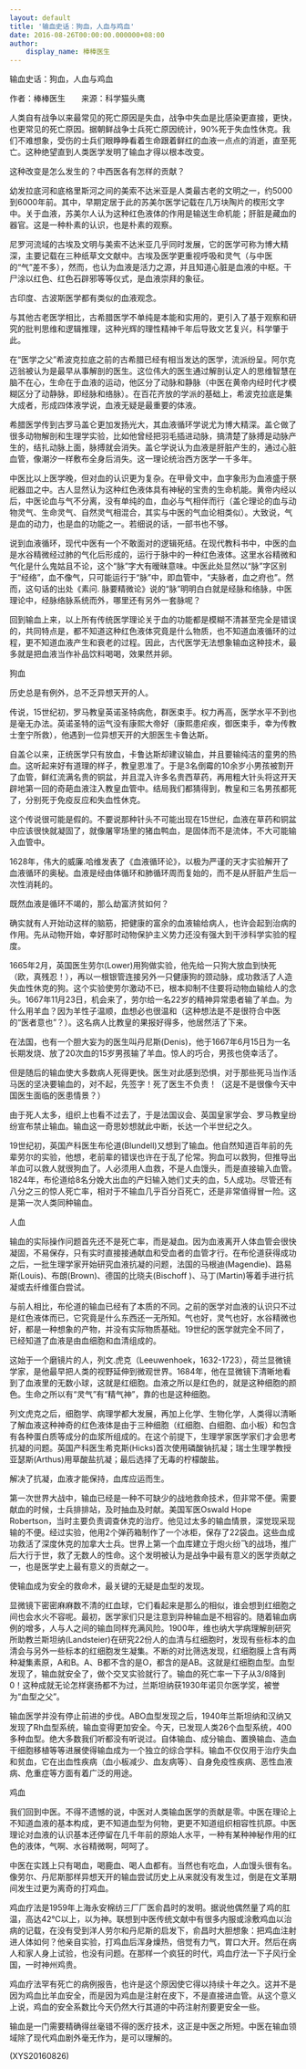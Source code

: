 ```yaml
---
layout: default
title: '输血史话：狗血，人血与鸡血'
date: 2016-08-26T00:00:00.000000+08:00
author:
    display_name: 棒棒医生
---
```


输血史话：狗血，人血与鸡血

作者：棒棒医生　　来源：科学猫头鹰

人类自有战争以来最常见的死亡原因是失血，战争中失血是比感染更直接，更快，也更常见的死亡原因。据朝鲜战争士兵死亡原因统计，90%死于失血性休克。我们不难想象，受伤的士兵们眼睁睁看着生命跟着鲜红的血液一点点的消逝，直至死亡。这种绝望直到人类医学发明了输血才得以根本改变。

这种改变是怎么发生的？中西医各有怎样的贡献？

幼发拉底河和底格里斯河之间的美索不达米亚是人类最古老的文明之一，约5000到6000年前。其中，早期定居于此的苏美尔医学记载在几万块陶片的楔形文字中。关于血液，苏美尔人认为这种红色液体的作用是输送生命机能；肝脏是藏血的器官。这是一种朴素的认识，也是朴素的观察。

尼罗河流域的古埃及文明与美索不达米亚几乎同时发展，它的医学可称为博大精深，主要记载在三种纸草文文献中。古埃及医学更重视呼吸和灵气（与中医的“气”差不多），然而，也认为血液是活力之源，并且知道心脏是血液的中枢。干尸涂以红色、红色石辟邪等等仪式，是血液崇拜的象征。

古印度、古波斯医学都有类似的血液观念。

与其他古老医学相比，古希腊医学不单纯是本能和实用的，更引入了基于观察和研究的批判思维和逻辑推理，这种光辉的理性精神千年后导致文艺复兴，科学肇于此。

在“医学之父”希波克拉底之前的古希腊已经有相当发达的医学，流派纷呈。阿尔克迈翁被认为是最早从事解剖的医生。这位伟大的医生通过解剖认定人的思维智慧在脑不在心，生命在于血液的运动，他区分了动脉和静脉（中医在黄帝内经时代才模糊区分了动静脉，即经脉和络脉）。在百花齐放的学派的基础上，希波克拉底是集大成者，形成四体液学说，血液无疑是最重要的体液。

希腊医学传到古罗马盖仑更加发扬光大，其血液循环学说尤为博大精深。盖仑做了很多动物解剖和生理学实验，比如他曾经把羽毛插进动脉，搞清楚了脉搏是动脉产生的，结扎动脉上面，脉搏就会消失。盖仑学说认为血液是肝脏产生的，通过心脏血管，像潮汐一样敷布全身后消失。这一理论统治西方医学一千多年。

中医比以上医学晚，但对血的认识更为复杂。在甲骨文中，血字象形为血液盛于祭祀器皿之中。古人显然认为这种红色液体具有神秘的宝贵的生命机能。黄帝内经以后，中医论血与气不分离，没有单纯的血，血必与气相伴而行（盖仑理论的血与动物灵气、生命灵气、自然灵气相混合，其实与中医的气血论相类似）。大致说，气是血的动力，也是血的功能之一。若细说的话，一部书也不够。

说到血液循环，现代中医有一个不敢面对的逻辑死结。在现代教科书中，中医的血是水谷精微经过肺的气化后形成的，运行于脉中的一种红色液体。这里水谷精微和气化是什么鬼姑且不论，这个“脉”字大有暧昧意味。中医此处显然以“脉”字区别于“经络”，血不像气，只可能运行于“脉”中，即血管中，“夫脉者，血之府也”。然而，这句话的出处《素问. 脉要精微论》说的“脉”明明白白就是经脉和络脉，中医理论中，经脉络脉系统而外，哪里还有另外一套脉呢？

回到输血上来，以上所有传统医学理论关于血的功能都是模糊不清甚至完全是错误的，共同特点是，都不知道这种红色液体究竟是什么物质，也不知道血液循环的过程，更不知道血液产生和衰老的过程。因此，古代医学无法想象输血这种技术，最多就是把血液当作补品饮料喝喝，效果然并卵。

狗血

历史总是有例外，总不乏异想天开的人。

传说，15世纪初，罗马教皇英诺圣特病危，群医束手。权力再高，医学水平不到也是毫无办法。英诺圣特的运气没有康熙大帝好（康熙患疟疾，御医束手，幸为传教士奎宁所救），他遇到一位异想天开的大胆医生卡鲁达斯。

自盖仑以来，正统医学只有放血，卡鲁达斯却建议输血，并且要输纯洁的童男的热血。这听起来好有道理的样子，教皇恩准了。于是3名倒霉的10余岁小男孩被割开了血管，鲜红流满名贵的铜盆，并且混入许多名贵西草药，再用粗大针头将这开天辟地第一回的奇葩血液注入教皇血管中。结局我们都猜得到，教皇和三名男孩都死了，分别死于免疫反应和失血性休克。

这个传说很可能是假的。不要说那种针头不可能出现在15世纪，血液在草药和铜盆中应该很快就凝固了，就像屠宰场里的猪血鸭血，是固体而不是流体，不大可能输入血管中。

1628年，伟大的威廉.哈维发表了《血液循环论》，以极为严谨的天才实验解开了血液循环的奥秘。血液是经由体循环和肺循环周而复始的，而不是从肝脏产生后一次性消耗的。

既然血液是循环不竭的，那么劫富济贫如何？

确实就有人开始动这样的脑筋，把健康的富余的血液输给病人，也许会起到治病的作用。先从动物开始，幸好那时动物保护主义势力还没有强大到干涉科学实验的程度。

1665年2月，英国医生劳尔(Lower)用狗做实验，他先给一只狗大放血到快死（欧，真残忍！），再以一根银管连接另外一只健康狗的颈动脉，成功救活了人造失血性休克的狗。这个实验使劳尔激动不已，根本抑制不住要将动物血输给人的念头。1667年11月23日，机会来了，劳尔给一名22岁的精神异常患者输了羊血。为什么用羊血？因为羊性子温顺，血想必也很温和（这种想法是不是很符合中医的“医者意也”？）。这名病人比教皇的果报好得多，他居然活了下来。

在法国，也有一个胆大妄为的医生叫丹尼斯(Denis)，他于1667年6月15日为一名长期发烧、放了20次血的15岁男孩输了羊血。惊人的巧合，男孩也侥幸活了。

但是随后的输血使大多数病人死得更快。医生对此感到恐惧，对于那些死马当作活马医的坚决要输血的，对不起，先签字！死了医生不负责！（这是不是很像今天中国医生面临的医患情景？）

由于死人太多，组织上也看不过去了，于是法国议会、英国皇家学会、罗马教皇纷纷宣布禁止输血。输血这一奇思妙想就此中断，长达一个半世纪之久。

19世纪初，英国产科医生布伦道(Blundell)又想到了输血。他自然知道百年前的先辈劳尔的实验，他想，老前辈的错误也许在于乱了伦常。狗血可以救狗，但推导出羊血可以救人就很狗血了。人必须用人血救，不是人血馒头，而是直接输入血管。1824年，布伦道给8名分娩大出血的产妇输入她们丈夫的血，5人成功。尽管还有八分之三的惊人死亡率，相对于不输血几乎百分百死亡，还是非常值得冒一险。这是第一次人类同种输血。

人血

输血的实际操作问题首先还不是死亡率，而是凝血。因为血液离开人体血管会很快凝固，不易保存，只有实时直接接通献血和受血者的血管才行。在布伦道获得成功之后，一批生理学家开始研究血液抗凝的问题，法国的马根迪(Magendie)、路易斯(Louis)、布朗(Brown)、德国的比晓夫(Bischoff )、马丁(Martin)等着手进行抗凝或去纤维蛋白尝试。

与前人相比，布伦道的输血已经有了本质的不同。之前的医学对血液的认识只不过是红色液体而已，它究竟是什么东西还一无所知。气也好，灵气也好，水谷精微也好，都是一种想象的产物，并没有实际物质基础。19世纪的医学就完全不同了，已经知道了血液是由血细胞和血清组成的。

这始于一个磨镜片的人，列文.虎克（Leeuwenhoek，1632-1723），荷兰显微镜学家，是他最早把人类的视野延伸到微观世界。1684年，他在显微镜下清晰地看到了血液里的无数小球，这就是红细胞。血液之所以是红色的，就是这种细胞的颜色。生命之所以有“灵气”有“精气神”，靠的也是这种细胞。

列文虎克之后，细胞学、病理学都大发展，再加上化学、生物化学，人类得以清晰了解血液这种神奇的红色液体是由于三种细胞（红细胞、白细胞、血小板）和包含有各种蛋白质等成分的血浆所组成的。在这个前提下，生理学家医学家们才会思考抗凝的问题。英国产科医生希克斯(Hicks)首次使用磷酸钠抗凝；瑞士生理学教授亚瑟斯(Arthus)用草酸盐抗凝；最后选择了无毒的柠檬酸盐。

解决了抗凝，血液才能保持，血库应运而生。

第一次世界大战中，输血已经是一种不可缺少的战地救命技术，但非常不便。需要献血的时候，士兵排排站，及时抽血及时献。美国军医Oswald Hope Robertson，当时主要负责调查休克的治疗。他见过太多的输血情景，深觉现采现输的不便。经过实验，他用2个弹药箱制作了一个冰柜，保存了22袋血。这些血成功救活了深度休克的加拿大士兵。世界上第一个血库建立于炮火纷飞的战场，推广后大行于世，救了无数人的性命。这个发明被认为是战争中最有意义的医学贡献之一，也是医学史上最有意义的贡献之一。

使输血成为安全的救命术，最关键的无疑是血型的发现。

显微镜下密密麻麻数不清的红血球，它们看起来是那么的相似，谁会想到红细胞之间也会水火不容呢。最初，医学家们只是注意到异种输血是不相容的。随着输血病例的增多，人与人之间的输血同样充满风险。1900年，维也纳大学病理解剖研究所助教兰斯坦纳(Landsteier)在研究22份人的血清与红细胞时，发现有些标本的血清会与另外一些标本的红细胞发生凝集。不断的对比筛选发现，红细胞膜上含有两种凝集素原，A和B。A、B都不含的是O，都含的是AB。这就是红细胞血型。血型发现了，输血就安全了，做个交叉实验就行了。输血的死亡率一下子从3/8降到0！这种成就无论怎样褒扬都不为过，兰斯坦纳获1930年诺贝尔医学奖，被誉为“血型之父”。

输血医学并没有停止前进的步伐。ABO血型发现之后，1940年兰斯坦纳和汉纳又发现了Rh血型系统，输血变得更加安全。今天，已发现人类26个血型系统，400多种血型。绝大多数我们听都没有听说过。自体输血、成分输血、置换输血、造血干细胞移植等等进展使得输血成为一个独立的综合学科。输血不仅仅用于治疗失血和贫血，它在出血性疾病（血小板减少、血友病等）、自身免疫性疾病、恶性血液病、危重症等方面有着广泛的用途。

鸡血

我们回到中医。不得不遗憾的说，中医对人类输血医学的贡献是零。中医在理论上不知道血液的基本构成，更不知道血型为何物，更更不知道组织相容性抗原。中医理论对血液的认识基本还停留在几千年前的原始人水平，一种有某种神秘作用的红色的液体，气啊、水谷精微啊，呵呵了。

中医在实践上只有喝血，喝鹿血、喝人血都有。当然也有吃血，人血馒头很有名。像劳尔、丹尼斯那样异想天开的输血尝试历史上从来就没有发生过，倒是在文革期间发生过更为离奇的打鸡血。

鸡血疗法是1959年上海永安棉纺三厂厂医俞昌时的发明。据说他偶然量了鸡的肛温，高达42℃以上，以为神。联想到中医传统文献中有很多内服或涂敷鸡血以治病的记载，在没有受到洋人劳尔和丹尼斯的启发下，俞昌时大胆想象：把鸡血注射进人体如何？他亲自实验，打鸡血后浑身燥热，倍觉有力气，胃口大开。然后在病人和家人身上试验，也没有问题。在那样一个疯狂的时代，鸡血疗法一下子风行全国，一时神州鸡贵。

鸡血疗法罕有死亡的病例报告，也许是这个原因使它得以持续十年之久。这并不是因为鸡血比羊血安全，而是因为鸡血是注射在皮下，不是直接进血管。从这个意义上说，鸡血的安全系数比今天仍然大行其道的中药注射剂要更安全一些。

输血是一门需要精确得丝毫错不得的医疗技术，这正是中医之所短。中医在输血领域除了现代鸡血剧外毫无作为，是可以理解的。

(XYS20160826)

